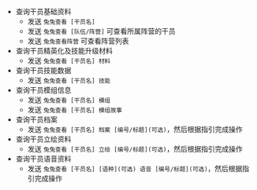 - 查询干员基础资料
    - 发送 `兔兔查看 [干员名]`
    - 发送 `兔兔查看 [队伍/阵营]` 可查看所属阵营的干员
    - 发送 `兔兔查看阵营` 可查看阵营列表
- 查询干员精英化及技能升级材料
    - 发送 `兔兔查看 [干员名] 材料`
- 查询干员技能数据
    - 发送 `兔兔查看 [干员名] 技能`
- 查询干员模组信息
    - 发送 `兔兔查看 [干员名] 模组`
    - 发送 `兔兔查看 [干员名] 模组故事`
- 查询干员档案
    - 发送 `兔兔查看 [干员名] 档案 [编号/标题](可选)`，然后根据指引完成操作
- 查询干员立绘资料
    - 发送 `兔兔查看 [干员名] 立绘 [编号/标题](可选)`，然后根据指引完成操作
- 查询干员语音资料
    - 发送 `兔兔查看 [干员名] [语种](可选) 语音 [编号/标题](可选)`，然后根据指引完成操作

